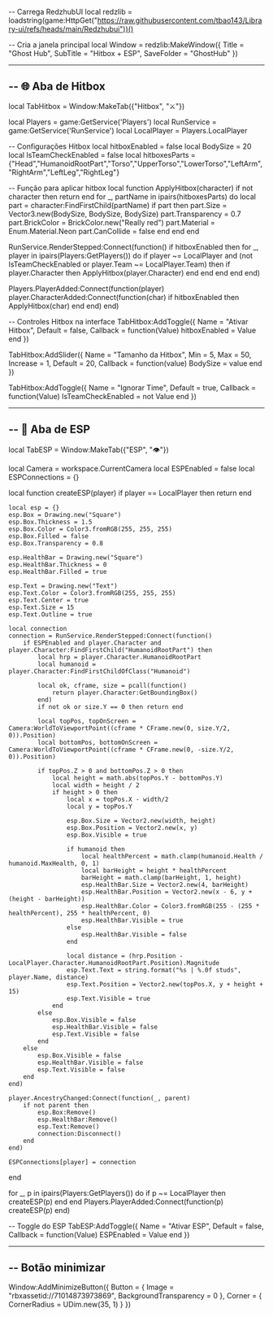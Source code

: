 -- Carrega RedzhubUI
local redzlib = loadstring(game:HttpGet("https://raw.githubusercontent.com/tbao143/Library-ui/refs/heads/main/Redzhubui"))()

-- Cria a janela principal
local Window = redzlib:MakeWindow({
    Title = "Ghost Hub",
    SubTitle = "Hitbox + ESP",
    SaveFolder = "GhostHub"
})

-----------------------------------
-- 🌐 Aba de Hitbox
-----------------------------------
local TabHitbox = Window:MakeTab({"Hitbox", "⚔️"})

local Players = game:GetService('Players')
local RunService = game:GetService('RunService')
local LocalPlayer = Players.LocalPlayer

-- Configurações Hitbox
local hitboxEnabled = false
local BodySize = 20
local IsTeamCheckEnabled = false 
local hitboxesParts = {"Head","HumanoidRootPart","Torso","UpperTorso","LowerTorso","LeftArm","RightArm","LeftLeg","RightLeg"}

-- Função para aplicar hitbox
local function ApplyHitbox(character)
    if not character then return end
    for _, partName in ipairs(hitboxesParts) do
        local part = character:FindFirstChild(partName)
        if part then
            part.Size = Vector3.new(BodySize, BodySize, BodySize)
            part.Transparency = 0.7
            part.BrickColor = BrickColor.new("Really red")
            part.Material = Enum.Material.Neon
            part.CanCollide = false
        end
    end
end

RunService.RenderStepped:Connect(function()
    if hitboxEnabled then
        for _, player in ipairs(Players:GetPlayers()) do
            if player ~= LocalPlayer and (not IsTeamCheckEnabled or player.Team ~= LocalPlayer.Team) then
                if player.Character then
                    ApplyHitbox(player.Character)
                end
            end
        end
    end
end)

Players.PlayerAdded:Connect(function(player)
    player.CharacterAdded:Connect(function(char)
        if hitboxEnabled then
            ApplyHitbox(char)
        end
    end)
end)

-- Controles Hitbox na interface
TabHitbox:AddToggle({
    Name = "Ativar Hitbox",
    Default = false,
    Callback = function(Value)
        hitboxEnabled = Value
    end
})

TabHitbox:AddSlider({
    Name = "Tamanho da Hitbox",
    Min = 5,
    Max = 50,
    Increase = 1,
    Default = 20,
    Callback = function(value)
        BodySize = value
    end
})

TabHitbox:AddToggle({
    Name = "Ignorar Time",
    Default = true,
    Callback = function(Value)
        IsTeamCheckEnabled = not Value
    end
})

-----------------------------------
-- 🎯 Aba de ESP
-----------------------------------
local TabESP = Window:MakeTab({"ESP", "👁️"})

local Camera = workspace.CurrentCamera
local ESPEnabled = false
local ESPConnections = {}

local function createESP(player)
    if player == LocalPlayer then return end

    local esp = {}
    esp.Box = Drawing.new("Square")
    esp.Box.Thickness = 1.5
    esp.Box.Color = Color3.fromRGB(255, 255, 255)
    esp.Box.Filled = false
    esp.Box.Transparency = 0.8

    esp.HealthBar = Drawing.new("Square")
    esp.HealthBar.Thickness = 0
    esp.HealthBar.Filled = true

    esp.Text = Drawing.new("Text")
    esp.Text.Color = Color3.fromRGB(255, 255, 255)
    esp.Text.Center = true
    esp.Text.Size = 15
    esp.Text.Outline = true

    local connection
    connection = RunService.RenderStepped:Connect(function()
        if ESPEnabled and player.Character and player.Character:FindFirstChild("HumanoidRootPart") then
            local hrp = player.Character.HumanoidRootPart
            local humanoid = player.Character:FindFirstChildOfClass("Humanoid")

            local ok, cframe, size = pcall(function()
                return player.Character:GetBoundingBox()
            end)
            if not ok or size.Y == 0 then return end

            local topPos, topOnScreen = Camera:WorldToViewportPoint((cframe * CFrame.new(0, size.Y/2, 0)).Position)
            local bottomPos, bottomOnScreen = Camera:WorldToViewportPoint((cframe * CFrame.new(0, -size.Y/2, 0)).Position)

            if topPos.Z > 0 and bottomPos.Z > 0 then
                local height = math.abs(topPos.Y - bottomPos.Y)
                local width = height / 2
                if height > 0 then
                    local x = topPos.X - width/2
                    local y = topPos.Y

                    esp.Box.Size = Vector2.new(width, height)
                    esp.Box.Position = Vector2.new(x, y)
                    esp.Box.Visible = true

                    if humanoid then
                        local healthPercent = math.clamp(humanoid.Health / humanoid.MaxHealth, 0, 1)
                        local barHeight = height * healthPercent
                        barHeight = math.clamp(barHeight, 1, height)
                        esp.HealthBar.Size = Vector2.new(4, barHeight)
                        esp.HealthBar.Position = Vector2.new(x - 6, y + (height - barHeight))
                        esp.HealthBar.Color = Color3.fromRGB(255 - (255 * healthPercent), 255 * healthPercent, 0)
                        esp.HealthBar.Visible = true
                    else
                        esp.HealthBar.Visible = false
                    end

                    local distance = (hrp.Position - LocalPlayer.Character.HumanoidRootPart.Position).Magnitude
                    esp.Text.Text = string.format("%s | %.0f studs", player.Name, distance)
                    esp.Text.Position = Vector2.new(topPos.X, y + height + 15)
                    esp.Text.Visible = true
                end
            else
                esp.Box.Visible = false
                esp.HealthBar.Visible = false
                esp.Text.Visible = false
            end
        else
            esp.Box.Visible = false
            esp.HealthBar.Visible = false
            esp.Text.Visible = false
        end
    end)

    player.AncestryChanged:Connect(function(_, parent)
        if not parent then
            esp.Box:Remove()
            esp.HealthBar:Remove()
            esp.Text:Remove()
            connection:Disconnect()
        end
    end)

    ESPConnections[player] = connection
end

for _, p in ipairs(Players:GetPlayers()) do
    if p ~= LocalPlayer then
        createESP(p)
    end
end
Players.PlayerAdded:Connect(function(p) createESP(p) end)

-- Toggle do ESP
TabESP:AddToggle({
    Name = "Ativar ESP",
    Default = false,
    Callback = function(Value)
        ESPEnabled = Value
    end
})

-----------------------------------
-- Botão minimizar
-----------------------------------
Window:AddMinimizeButton({
    Button = { Image = "rbxassetid://71014873973869", BackgroundTransparency = 0 },
    Corner = { CornerRadius = UDim.new(35, 1) }
})
